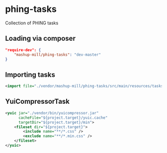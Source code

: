 # phing-tasks
Collection of PHING tasks

## Loading via composer
```json
"require-dev": {
    "mashup-mill/phing-tasks": "dev-master"
}
```

## Importing tasks
```xml
<import file="./vendor/mashup-mill/phing-tasks/src/main/resources/tasks.xml"/>
```

## YuiCompressorTask

```xml
<yuic jar="./vendor/bin/yuicompressor.jar" 
      cacheFile="${project.target}/yuic.cache" 
      targetDir="${project.target}/min">
    <fileset dir="${project.target}">
        <include name="**/*.css" />
        <exclude name="**/*.min.css" />
    </fileset>
</yuic>
```